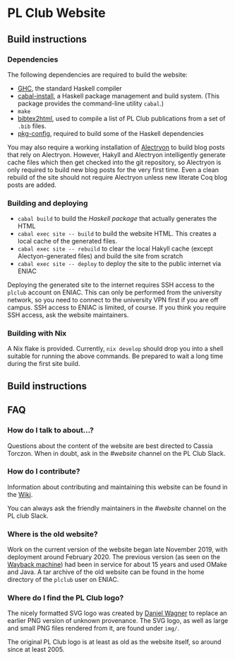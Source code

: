 # PL Club Website

## Build instructions

### Dependencies
The following dependencies are required to build the website:

- [GHC](https://www.haskell.org/ghc/), the standard Haskell compiler
- [cabal-install](https://www.haskell.org/cabal/), a Haskell package
  management and build system. (This package provides the command-line
  utility `cabal`.)
- `make`
- [bibtex2html](https://www.lri.fr/~filliatr/bibtex2html/index.en.html),
  used to compile a list of PL Club publications from a set of `.bib`
  files.
- [pkg-config](https://www.freedesktop.org/wiki/Software/pkg-config/),
  required to build some of the Haskell dependencies

You may also require a working installation of
[Alectryon](https://github.com/cpitclaudel/alectryon) to build blog
posts that rely on Alectryon. However, Hakyll and Alectryon
intelligently generate cache files which then get checked into the git
repository, so Alectryon is only required to build new blog posts for
the very first time. Even a clean rebuild of the site should not
require Alectryon unless new literate Coq blog posts are added.

### Building and deploying

- `cabal build` to build the *Haskell package* that actually generates
  the HTML
- `cabal exec site -- build` to build the website HTML. This creates a
  local cache of the generated files.
- `cabal exec site -- rebuild` to clear the local Hakyll cache (except
  Alectyon-generated files) and build the site from scratch
- `cabal exec site -- deploy` to deploy the site to the public
  internet via ENIAC

Deploying the generated site to the internet requires SSH access to
the `plclub` account on ENIAC. This can only be performed from the
university network, so you need to connect to the university VPN first
if you are off campus. SSH access to ENIAC is limited, of course. If
you think you require SSH access, ask the website maintainers.

### Building with Nix

A Nix flake is provided. Currently, `nix develop` should drop you into
a shell suitable for running the above commands. Be prepared to wait a
long time during the first site build.

## Build instructions

## FAQ

### How do I talk to about...?
Questions about the content of the website are best directed to
Cassia Torczon. When in doubt, ask in the *#website* channel on the PL
Club Slack.

### How do I contribute?
Information about contributing and maintaining this website can be found in the
[Wiki](https://github.com/plclub/plclub-web/wiki).

You can always ask the friendly maintainers in the *#website* channel
on the PL club Slack.

### Where is the old website?

Work on the current version of the website began late November 2019,
with deployment around February 2020. The previous version (as seen on
the [Wayback
machine](https://web.archive.org/web/20191217223927/https://www.cis.upenn.edu/~plclub/))
had been in service for about 15 years and used OMake and Java. A tar
archive of the old website can be found in the home directory of the
`plclub` user on ENIAC.

### Where do I find the PL Club logo?

The nicely formatted SVG logo was created by [Daniel
Wagner](http://dmwit.com/plclub-logo/) to replace an earlier PNG
version of unknown provenance. The SVG logo, as well as large and
small PNG files rendered from it, are found under `img/`.

The original PL Club logo is at least as old as the website itself, so
around since at least 2005.
